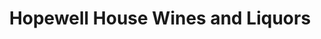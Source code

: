 ---
title: "Hopewell House Wines and Liquors"
url: /hopewell/hopewell-house-wines-and-liquors/
shop: alcohol
---